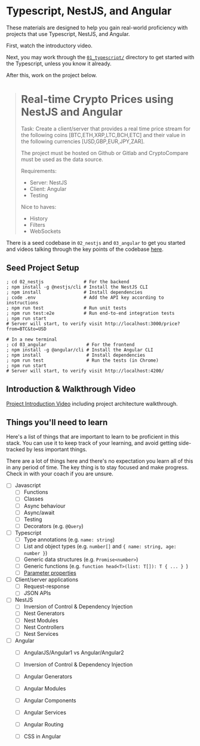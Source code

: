 # Typescript, NestJS, and Angular

These materials are designed to help you gain real-world proficiency with
projects that use Typescript, NestJS, and Angular.

First, watch the introductory video. 

Next, you may work through the [`01_typescript/`](01_typescript) directory to
get started with the Typescript, unless you know it already.

After this, work on the project below.

> # Real-time Crypto Prices using NestJS and Angular
> 
> Task: Create a client/server that provides a real time price stream for the
> following coins [BTC,ETH,XRP,LTC,BCH,ETC] and their value in the following
> currencies [USD,GBP,EUR,JPY,ZAR].
> 
> The project must be hosted on Github or Gitlab and CryptoCompare must be used
> as the data source.
> 
> Requirements:
> * Server: NestJS
> * Client: Angular
> * Testing
>
> Nice to haves:
> * History
> * Filters
> * WebSockets

There is a seed codebase in `02_nestjs` and `03_angular` to get you started and
videos talking through the key points of the codebase
[here](#introduction--walkthrough-video).

## Seed Project Setup

```shell
; cd 02_nestjs               # For the backend
; npm install -g @nestjs/cli # Install the NestJS CLI
; npm install                # Install dependencies
; code .env                  # Add the API key according to instructions
; npm run test               # Run unit tests
; npm run test:e2e           # Run end-to-end integration tests
; npm run start
# Server will start, to verify visit http://localhost:3000/price?from=BTC&to=USD
```

```shell
# In a new terminal
; cd 03_angular               # For the frontend
; npm install -g @angular/cli # Install the Angular CLI
; npm install                 # Install dependencies
; npm run test                # Run the tests (in Chrome)
; npm run start
# Server will start, to verify visit http://localhost:4200/
```

## Introduction & Walkthrough Video

[Project Introduction Video](https://youtu.be/JO7JguGd11I) including project
architecture walkthrough.

## Things you'll need to learn

Here's a list of things that are important to learn to be proficient in this
stack. You can use it to keep track of your learning, and avoid getting
side-tracked by less important things.

There are a lot of things here and there's no expectation you learn all of this
in any period of time. The key thing is to stay focused and make progress. Check
in with your coach if you are unsure.

- [ ] Javascript
  - [ ] Functions
  - [ ] Classes
  - [ ] Async behaviour
  - [ ] Async/await
  - [ ] Testing
  - [ ] Decorators (e.g. `@Query`)
- [ ] Typescript
  - [ ] Type annotations (e.g. `name: string`)
  - [ ] List and object types (e.g. `number[]` and `{ name: string, age: number }`)
  - [ ] Generic data structures (e.g. `Promise<number>`)
  - [ ] Generic functions (e.g. `function head<T>(list: T[]): T { ... } `)
  - [ ] [Parameter properties](https://www.typescriptlang.org/docs/handbook/2/classes.html#parameter-properties)
- [ ] Client/server applications
  - [ ] Request-response
  - [ ] JSON APIs
- [ ] NestJS
  - [ ] Inversion of Control & Dependency Injection
  - [ ] Nest Generators
  - [ ] Nest Modules
  - [ ] Nest Controllers
  - [ ] Nest Services
- [ ] Angular
  - [ ] AngularJS/Angular1 vs Angular/Angular2
  - [ ] Inversion of Control & Dependency Injection
  - [ ] Angular Generators
  - [ ] Angular Modules
  - [ ] Angular Components
  - [ ] Angular Services
  - [ ] Angular Routing
  - [ ] CSS in Angular

